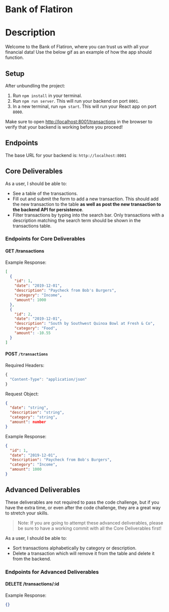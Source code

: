 # Bank of Flatiron

# Description
Welcome to the Bank of Flatiron, where you can trust us with all your financial
data! Use the below gif as an example of how the app should function.

## Setup

After unbundling the project:

1. Run `npm install` in your terminal.
2. Run `npm run server`. This will run your backend on port `8001`.
3. In a new terminal, run `npm start`. This will run your React app on port `8000`.

Make sure to open
[http://localhost:8001/transactions](http://localhost:8001/transactions) in the
browser to verify that your backend is working before you proceed!

## Endpoints

The base URL for your backend is: `http://localhost:8001`

## Core Deliverables

As a user, I should be able to:

- See a table of the transactions.
- Fill out and submit the form to add a new transaction. This should add the new
  transaction to the table **as well as post the new transaction to the backend
  API for persistence**.
- Filter transactions by typing into the search bar. Only transactions with a
  description matching the search term should be shown in the transactions
  table.

### Endpoints for Core Deliverables

#### GET /transactions

Example Response:

```json
[
  {
    "id": 1,
    "date": "2019-12-01",
    "description": "Paycheck from Bob's Burgers",
    "category": "Income",
    "amount": 1000
  },
  {
    "id": 2,
    "date": "2019-12-01",
    "description": "South by Southwest Quinoa Bowl at Fresh & Co",
    "category": "Food",
    "amount": -10.55
  }
]
```

#### POST `/transactions`

Required Headers:

```js
{
  "Content-Type": "application/json"
}
```

Request Object:

```json
{
  "date": "string",
  "description": "string",
  "category": "string",
  "amount": number
}
```

Example Response:

```json
{
  "id": 1,
  "date": "2019-12-01",
  "description": "Paycheck from Bob's Burgers",
  "category": "Income",
  "amount": 1000
}
```

## Advanced Deliverables

These deliverables are not required to pass the code challenge, but if you have
the extra time, or even after the code challenge, they are a great way to
stretch your skills.

> Note: If you are going to attempt these advanced deliverables, please be sure
> to have a working commit with all the Core Deliverables first!

As a user, I should be able to:

- Sort transactions alphabetically by category or description.
- Delete a transaction which will remove it from the table and delete it from the backend.

### Endpoints for Advanced Deliverables

#### DELETE /transactions/:id

Example Response:

```json
{}
```
